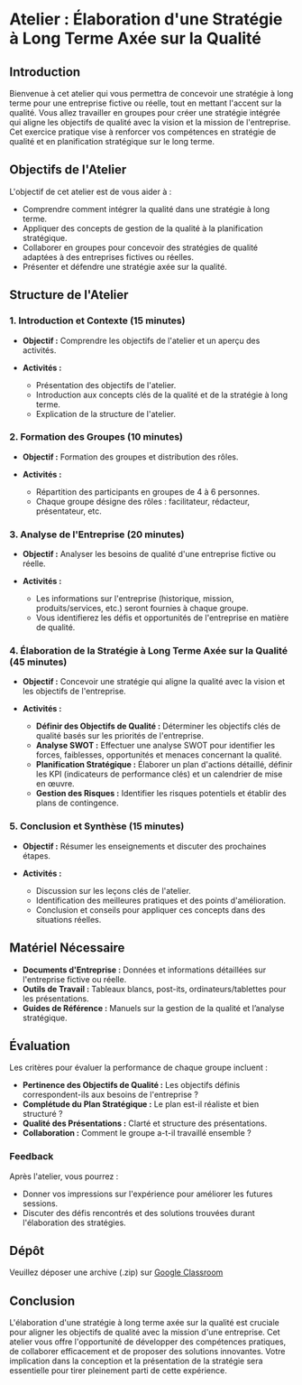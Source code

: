 # Atelier : Élaboration d'une Stratégie à Long Terme Axée sur la Qualité

## Introduction

Bienvenue à cet atelier qui vous permettra de concevoir une stratégie à long terme pour une entreprise fictive ou réelle, tout en mettant l'accent sur la qualité. Vous allez travailler en groupes pour créer une stratégie intégrée qui aligne les objectifs de qualité avec la vision et la mission de l'entreprise. Cet exercice pratique vise à renforcer vos compétences en stratégie de qualité et en planification stratégique sur le long terme.

## Objectifs de l'Atelier

L'objectif de cet atelier est de vous aider à :

- Comprendre comment intégrer la qualité dans une stratégie à long terme.
- Appliquer des concepts de gestion de la qualité à la planification stratégique.
- Collaborer en groupes pour concevoir des stratégies de qualité adaptées à des entreprises fictives ou réelles.
- Présenter et défendre une stratégie axée sur la qualité.

## Structure de l'Atelier

### 1. Introduction et Contexte (15 minutes)

- **Objectif :** Comprendre les objectifs de l'atelier et un aperçu des activités.

- **Activités :**
  
  - Présentation des objectifs de l'atelier.
  - Introduction aux concepts clés de la qualité et de la stratégie à long terme.
  - Explication de la structure de l'atelier.

### 2. Formation des Groupes (10 minutes)

- **Objectif :** Formation des groupes et distribution des rôles.

- **Activités :**
  
  - Répartition des participants en groupes de 4 à 6 personnes.
  - Chaque groupe désigne des rôles : facilitateur, rédacteur, présentateur, etc.

### 3. Analyse de l'Entreprise (20 minutes)

- **Objectif :** Analyser les besoins de qualité d'une entreprise fictive ou réelle.

- **Activités :**
  
  - Les informations sur l'entreprise (historique, mission, produits/services, etc.) seront fournies à chaque groupe.
  - Vous identifierez les défis et opportunités de l'entreprise en matière de qualité.

### 4. Élaboration de la Stratégie à Long Terme Axée sur la Qualité (45 minutes)

- **Objectif :** Concevoir une stratégie qui aligne la qualité avec la vision et les objectifs de l'entreprise.

- **Activités :**
  
  - **Définir des Objectifs de Qualité :** Déterminer les objectifs clés de qualité basés sur les priorités de l'entreprise.
  - **Analyse SWOT :** Effectuer une analyse SWOT pour identifier les forces, faiblesses, opportunités et menaces concernant la qualité.
  - **Planification Stratégique :** Élaborer un plan d'actions détaillé, définir les KPI (indicateurs de performance clés) et un calendrier de mise en œuvre.
  - **Gestion des Risques :** Identifier les risques potentiels et établir des plans de contingence.

### 5. Conclusion et Synthèse (15 minutes)

- **Objectif :** Résumer les enseignements et discuter des prochaines étapes.

- **Activités :**
  
  - Discussion sur les leçons clés de l'atelier.
  - Identification des meilleures pratiques et des points d'amélioration.
  - Conclusion et conseils pour appliquer ces concepts dans des situations réelles.

## Matériel Nécessaire

- **Documents d'Entreprise :** Données et informations détaillées sur l'entreprise fictive ou réelle.
- **Outils de Travail :** Tableaux blancs, post-its, ordinateurs/tablettes pour les présentations.
- **Guides de Référence :** Manuels sur la gestion de la qualité et l’analyse stratégique.

## Évaluation

Les critères pour évaluer la performance de chaque groupe incluent :

- **Pertinence des Objectifs de Qualité :** Les objectifs définis correspondent-ils aux besoins de l'entreprise ?
- **Complétude du Plan Stratégique :** Le plan est-il réaliste et bien structuré ?
- **Qualité des Présentations :** Clarté et structure des présentations.
- **Collaboration :** Comment le groupe a-t-il travaillé ensemble ?

### Feedback

Après l'atelier, vous pourrez :

- Donner vos impressions sur l'expérience pour améliorer les futures sessions.
- Discuter des défis rencontrés et des solutions trouvées durant l'élaboration des stratégies.

## Dépôt

Veuillez déposer une archive (.zip) sur [Google Classroom](https://classroom.google.com/c/NzEyNTIzOTY1NDY3?cjc=nkyhdhn)

## Conclusion

L'élaboration d'une stratégie à long terme axée sur la qualité est cruciale pour aligner les objectifs de qualité avec la mission d'une entreprise. Cet atelier vous offre l'opportunité de développer des compétences pratiques, de collaborer efficacement et de proposer des solutions innovantes. Votre implication dans la conception et la présentation de la stratégie sera essentielle pour tirer pleinement parti de cette expérience.
